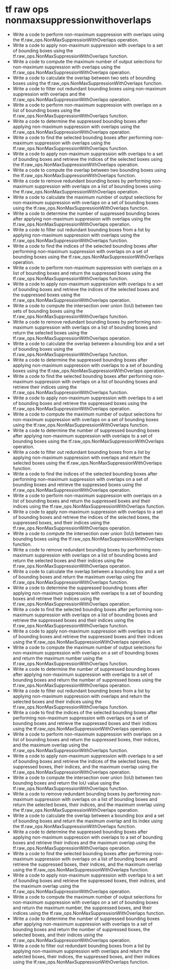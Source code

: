 # tf raw ops nonmaxsuppressionwithoverlaps

- Write a code to perform non-maximum suppression with overlaps using the tf.raw_ops.NonMaxSuppressionWithOverlaps operation.
- Write a code to apply non-maximum suppression with overlaps to a set of bounding boxes using the tf.raw_ops.NonMaxSuppressionWithOverlaps function.
- Write a code to compute the maximum number of output selections for non-maximum suppression with overlaps using the tf.raw_ops.NonMaxSuppressionWithOverlaps operation.
- Write a code to calculate the overlap between two sets of bounding boxes using the tf.raw_ops.NonMaxSuppressionWithOverlaps function.
- Write a code to filter out redundant bounding boxes using non-maximum suppression with overlaps and the tf.raw_ops.NonMaxSuppressionWithOverlaps operation.
- Write a code to perform non-maximum suppression with overlaps on a list of bounding boxes using the tf.raw_ops.NonMaxSuppressionWithOverlaps function.
- Write a code to determine the suppressed bounding boxes after applying non-maximum suppression with overlaps using the tf.raw_ops.NonMaxSuppressionWithOverlaps operation.
- Write a code to find the selected bounding boxes after performing non-maximum suppression with overlaps using the tf.raw_ops.NonMaxSuppressionWithOverlaps function.
- Write a code to apply non-maximum suppression with overlaps to a set of bounding boxes and retrieve the indices of the selected boxes using the tf.raw_ops.NonMaxSuppressionWithOverlaps operation.
- Write a code to compute the overlap between two bounding boxes using the tf.raw_ops.NonMaxSuppressionWithOverlaps function.
- Write a code to remove redundant bounding boxes by performing non-maximum suppression with overlaps on a list of bounding boxes using the tf.raw_ops.NonMaxSuppressionWithOverlaps operation.
- Write a code to calculate the maximum number of output selections for non-maximum suppression with overlaps on a set of bounding boxes using the tf.raw_ops.NonMaxSuppressionWithOverlaps function.
- Write a code to determine the number of suppressed bounding boxes after applying non-maximum suppression with overlaps using the tf.raw_ops.NonMaxSuppressionWithOverlaps operation.
- Write a code to filter out redundant bounding boxes from a list by applying non-maximum suppression with overlaps using the tf.raw_ops.NonMaxSuppressionWithOverlaps function.
- Write a code to find the indices of the selected bounding boxes after performing non-maximum suppression with overlaps on a set of bounding boxes using the tf.raw_ops.NonMaxSuppressionWithOverlaps operation.
- Write a code to perform non-maximum suppression with overlaps on a list of bounding boxes and return the suppressed boxes using the tf.raw_ops.NonMaxSuppressionWithOverlaps function.
- Write a code to apply non-maximum suppression with overlaps to a set of bounding boxes and retrieve the indices of the selected boxes and the suppressed boxes using the tf.raw_ops.NonMaxSuppressionWithOverlaps operation.
- Write a code to compute the intersection over union (IoU) between two sets of bounding boxes using the tf.raw_ops.NonMaxSuppressionWithOverlaps function.
- Write a code to remove redundant bounding boxes by performing non-maximum suppression with overlaps on a list of bounding boxes and return the selected boxes using the tf.raw_ops.NonMaxSuppressionWithOverlaps operation.
- Write a code to calculate the overlap between a bounding box and a set of bounding boxes using the tf.raw_ops.NonMaxSuppressionWithOverlaps function.
- Write a code to determine the suppressed bounding boxes after applying non-maximum suppression with overlaps to a set of bounding boxes using the tf.raw_ops.NonMaxSuppressionWithOverlaps operation.
- Write a code to find the selected bounding boxes after performing non-maximum suppression with overlaps on a list of bounding boxes and retrieve their indices using the tf.raw_ops.NonMaxSuppressionWithOverlaps function.
- Write a code to apply non-maximum suppression with overlaps to a set of bounding boxes and retrieve the suppressed boxes using the tf.raw_ops.NonMaxSuppressionWithOverlaps operation.
- Write a code to compute the maximum number of output selections for non-maximum suppression with overlaps on a set of bounding boxes using the tf.raw_ops.NonMaxSuppressionWithOverlaps function.
- Write a code to determine the number of suppressed bounding boxes after applying non-maximum suppression with overlaps to a set of bounding boxes using the tf.raw_ops.NonMaxSuppressionWithOverlaps operation.
- Write a code to filter out redundant bounding boxes from a list by applying non-maximum suppression with overlaps and return the selected boxes using the tf.raw_ops.NonMaxSuppressionWithOverlaps function.
- Write a code to find the indices of the selected bounding boxes after performing non-maximum suppression with overlaps on a set of bounding boxes and retrieve the suppressed boxes using the tf.raw_ops.NonMaxSuppressionWithOverlaps operation.
- Write a code to perform non-maximum suppression with overlaps on a list of bounding boxes and return the suppressed boxes and their indices using the tf.raw_ops.NonMaxSuppressionWithOverlaps function.
- Write a code to apply non-maximum suppression with overlaps to a set of bounding boxes and retrieve the indices of the selected boxes, the suppressed boxes, and their indices using the tf.raw_ops.NonMaxSuppressionWithOverlaps operation.
- Write a code to compute the intersection over union (IoU) between two bounding boxes using the tf.raw_ops.NonMaxSuppressionWithOverlaps function.
- Write a code to remove redundant bounding boxes by performing non-maximum suppression with overlaps on a list of bounding boxes and return the selected boxes and their indices using the tf.raw_ops.NonMaxSuppressionWithOverlaps operation.
- Write a code to calculate the overlap between a bounding box and a set of bounding boxes and return the maximum overlap using the tf.raw_ops.NonMaxSuppressionWithOverlaps function.
- Write a code to determine the suppressed bounding boxes after applying non-maximum suppression with overlaps to a set of bounding boxes and retrieve their indices using the tf.raw_ops.NonMaxSuppressionWithOverlaps operation.
- Write a code to find the selected bounding boxes after performing non-maximum suppression with overlaps on a list of bounding boxes and retrieve the suppressed boxes and their indices using the tf.raw_ops.NonMaxSuppressionWithOverlaps function.
- Write a code to apply non-maximum suppression with overlaps to a set of bounding boxes and retrieve the suppressed boxes and their indices using the tf.raw_ops.NonMaxSuppressionWithOverlaps operation.
- Write a code to compute the maximum number of output selections for non-maximum suppression with overlaps on a set of bounding boxes and return the maximum number using the tf.raw_ops.NonMaxSuppressionWithOverlaps function.
- Write a code to determine the number of suppressed bounding boxes after applying non-maximum suppression with overlaps to a set of bounding boxes and return the number of suppressed boxes using the tf.raw_ops.NonMaxSuppressionWithOverlaps operation.
- Write a code to filter out redundant bounding boxes from a list by applying non-maximum suppression with overlaps and return the selected boxes and their indices using the tf.raw_ops.NonMaxSuppressionWithOverlaps function.
- Write a code to find the indices of the selected bounding boxes after performing non-maximum suppression with overlaps on a set of bounding boxes and retrieve the suppressed boxes and their indices using the tf.raw_ops.NonMaxSuppressionWithOverlaps operation.
- Write a code to perform non-maximum suppression with overlaps on a list of bounding boxes and return the suppressed boxes, their indices, and the maximum overlap using the tf.raw_ops.NonMaxSuppressionWithOverlaps function.
- Write a code to apply non-maximum suppression with overlaps to a set of bounding boxes and retrieve the indices of the selected boxes, the suppressed boxes, their indices, and the maximum overlap using the tf.raw_ops.NonMaxSuppressionWithOverlaps operation.
- Write a code to compute the intersection over union (IoU) between two bounding boxes and return the IoU value using the tf.raw_ops.NonMaxSuppressionWithOverlaps function.
- Write a code to remove redundant bounding boxes by performing non-maximum suppression with overlaps on a list of bounding boxes and return the selected boxes, their indices, and the maximum overlap using the tf.raw_ops.NonMaxSuppressionWithOverlaps operation.
- Write a code to calculate the overlap between a bounding box and a set of bounding boxes and return the maximum overlap and its index using the tf.raw_ops.NonMaxSuppressionWithOverlaps function.
- Write a code to determine the suppressed bounding boxes after applying non-maximum suppression with overlaps to a set of bounding boxes and retrieve their indices and the maximum overlap using the tf.raw_ops.NonMaxSuppressionWithOverlaps operation.
- Write a code to find the selected bounding boxes after performing non-maximum suppression with overlaps on a list of bounding boxes and retrieve the suppressed boxes, their indices, and the maximum overlap using the tf.raw_ops.NonMaxSuppressionWithOverlaps function.
- Write a code to apply non-maximum suppression with overlaps to a set of bounding boxes and retrieve the suppressed boxes, their indices, and the maximum overlap using the tf.raw_ops.NonMaxSuppressionWithOverlaps operation.
- Write a code to compute the maximum number of output selections for non-maximum suppression with overlaps on a set of bounding boxes and return the maximum number, the suppressed boxes, and their indices using the tf.raw_ops.NonMaxSuppressionWithOverlaps function.
- Write a code to determine the number of suppressed bounding boxes after applying non-maximum suppression with overlaps to a set of bounding boxes and return the number of suppressed boxes, the selected boxes, and their indices using the tf.raw_ops.NonMaxSuppressionWithOverlaps operation.
- Write a code to filter out redundant bounding boxes from a list by applying non-maximum suppression with overlaps and return the selected boxes, their indices, the suppressed boxes, and their indices using the tf.raw_ops.NonMaxSuppressionWithOverlaps function.